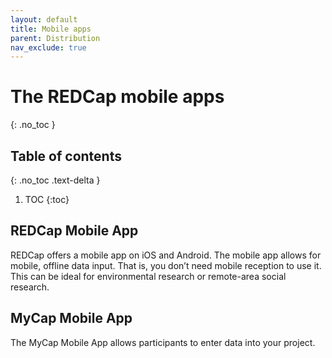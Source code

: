 ```yaml
---
layout: default
title: Mobile apps
parent: Distribution
nav_exclude: true
---
```


# The REDCap mobile apps
{: .no_toc }

## Table of contents
{: .no_toc .text-delta }

1. TOC
{:toc}

## REDCap Mobile App

REDCap offers a mobile app on iOS and Android. The mobile app allows for mobile, offline data input. That is, you don’t need mobile reception to use it. This can be ideal for environmental research or remote-area social research.

## MyCap Mobile App

The MyCap Mobile App allows participants to enter data into your project. 
